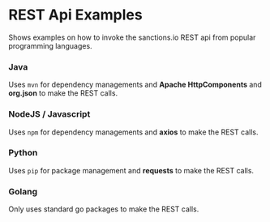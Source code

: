 # REST Api Examples

Shows examples on how to invoke the sanctions.io REST api from popular programming languages.

### Java ###

Uses `mvn` for dependency managements and **Apache HttpComponents** and **org.json** to make the REST calls.

### NodeJS / Javascript ###

Uses `npm` for dependency managements and **axios** to make the REST calls.

### Python ###

Uses `pip` for package management and **requests** to make the REST calls.

### Golang ###

Only uses standard go packages to make the REST calls.
